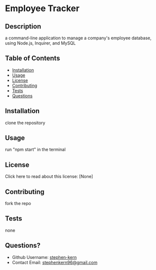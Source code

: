   # Employee Tracker 
  
  ## Description
  a command-line application to manage a company's employee database, using Node.js, Inquirer, and MySQL

  ## Table of Contents
  * [Installation](#installation)
  * [Usage](#usage)
  * [License](#license)
  * [Contributing](#contributing)
  * [Tests](#tests)
  * [Questions](#questions)
  
  ## Installation
  clone the repository

  ## Usage 
  run "npm start" in the terminal

  ## License 
  Click here to read about this license: [None]

  ## Contributing
  fork the repo 

  ## Tests
  none

  ## Questions?
  * Github Username: [stephen-kern](https://github.com/stephen-kern)
  * Contact Email: stephenkern96@gmail.com